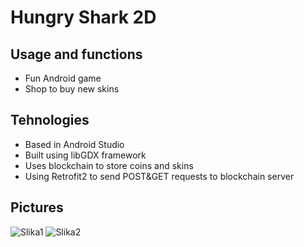 # Hungry Shark 2D

## Usage and functions
* Fun Android game
* Shop to buy new skins

## Tehnologies
* Based in Android Studio
* Built using libGDX framework
* Uses blockchain to store coins and skins
* Using Retrofit2 to send POST&GET requests to blockchain server

## Pictures
![Slika1](/slike/slika1.jpg)
![Slika2](/slike/slika2.jpg)
